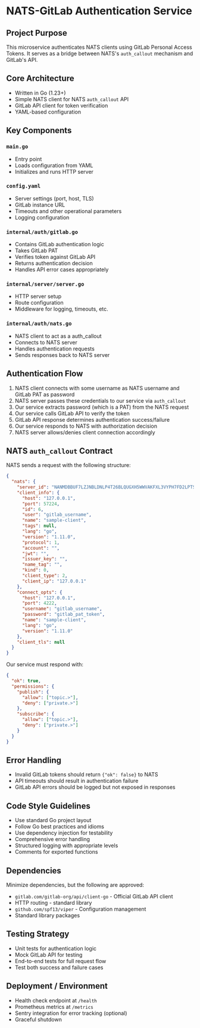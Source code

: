 # NATS-GitLab Authentication Service

## Project Purpose

This microservice authenticates NATS clients using GitLab Personal Access Tokens. It serves as a bridge between NATS's `auth_callout` mechanism and GitLab's API.

## Core Architecture

- Written in Go (1.23+)
- Simple NATS client for NATS `auth_callout` API
- GitLab API client for token verification
- YAML-based configuration

## Key Components

### `main.go`
- Entry point
- Loads configuration from YAML
- Initializes and runs HTTP server

### `config.yaml`
- Server settings (port, host, TLS)
- GitLab instance URL
- Timeouts and other operational parameters
- Logging configuration

### `internal/auth/gitlab.go`
- Contains GitLab authentication logic
- Takes GitLab PAT
- Verifies token against GitLab API
- Returns authentication decision
- Handles API error cases appropriately

### `internal/server/server.go`
- HTTP server setup
- Route configuration
- Middleware for logging, timeouts, etc.

### `internal/auth/nats.go`
- NATS client to act as a auth_callout
- Connects to NATS server
- Handles authentication requests
- Sends responses back to NATS server

## Authentication Flow

1. NATS client connects with some username as NATS username and GitLab PAT as password
2. NATS server passes these credentials to our service via `auth_callout`
3. Our service extracts password (which is a PAT) from the NATS request
4. Our service calls GitLab API to verify the token
5. GitLab API response determines authentication success/failure
6. Our service responds to NATS with authorization decision
7. NATS server allows/denies client connection accordingly

## NATS `auth_callout` Contract

NATS sends a request with the following structure:
```json
{
  "nats": {
    "server_id": "NANMDBBUF7LZJNBLDNLP4T26BLQUGXH5WWVAKFXL3VYPH7FD2LPTSXYX",
    "client_info": {
      "host": "127.0.0.1",
      "port": 57224,
      "id": 6,
      "user": "gitlab_username",
      "name": "sample-client",
      "tags": null,
      "lang": "go",
      "version": "1.11.0",
      "protocol": 1,
      "account": "",
      "jwt": "",
      "issuer_key": "",
      "name_tag": "",
      "kind": 0,
      "client_type": 2,
      "client_ip": "127.0.0.1"
    },
    "connect_opts": {
      "host": "127.0.0.1",
      "port": 4222,
      "username": "gitlab_username",
      "password": "gitlab_pat_token",
      "name": "sample-client",
      "lang": "go",
      "version": "1.11.0"
    },
    "client_tls": null
  }
}
```

Our service must respond with:
```json
{
  "ok": true,
  "permissions": {
    "publish": {
      "allow": ["topic.>"],
      "deny": ["private.>"]
    },
    "subscribe": {
      "allow": ["topic.>"],
      "deny": ["private.>"]
    }
  }
}
```

## Error Handling

- Invalid GitLab tokens should return `{"ok": false}` to NATS
- API timeouts should result in authentication failure
- GitLab API errors should be logged but not exposed in responses

## Code Style Guidelines

- Use standard Go project layout
- Follow Go best practices and idioms
- Use dependency injection for testability
- Comprehensive error handling
- Structured logging with appropriate levels
- Comments for exported functions

## Dependencies

Minimize dependencies, but the following are approved:
- `gitlab.com/gitlab-org/api/client-go` - Official GitLab API client
- HTTP routing - standard library
- `github.com/spf13/viper` - Configuration management
- Standard library packages

## Testing Strategy

- Unit tests for authentication logic
- Mock GitLab API for testing
- End-to-end tests for full request flow
- Test both success and failure cases

## Deployment / Environment

- Health check endpoint at `/health`
- Prometheus metrics at `/metrics`
- Sentry integration for error tracking (optional)
- Graceful shutdown


